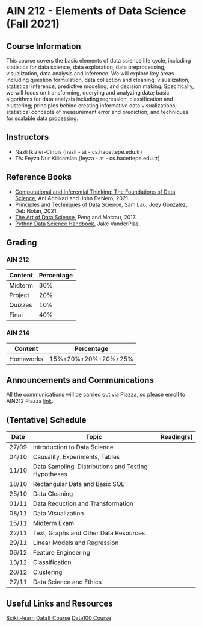 # AIN 212 - Elements of Data Science (Fall 2021)

## Course Information
This course covers the basic elements of data science life cycle, including statistics for data science, data exploration, data preprocessing, visualization, data analysis and inference. We will explore key areas including question formulation, data collection and cleaning, visualization, statistical inference, predictive modeling, and decision making. Specifically, we will focus on transforming, querying and analyzing data; basic algorithms for data analysis including regression, classification and clustering; principles behind creating informative data visualizations; statistical concepts of measurement error and prediction; and techniques for scalable data processing.

## Instructors
- Nazli Ikizler-Cinbis (nazli - at - cs.hacettepe.edu.tr) 
- TA: Feyza Nur Kilicarslan (feyza - at - cs.hacettepe.edu.tr)

## Reference Books
  - [Computational and Inferential Thinking: The Foundations of Data Science](https://inferentialthinking.com/chapters/intro.html), Ani Adhikari and John DeNero, 2021.
  - [Principles and Techniques of Data Science](http://www.textbook.ds100.org/intro.html), Sam Lau, Joey Gonzalez, Deb Nolan, 2021.
  - [The Art of Data Science](https://bookdown.org/rdpeng/artofdatascience/), Peng and Matzau, 2017.
  - [Python Data Science Handbook](https://jakevdp.github.io/PythonDataScienceHandbook/), Jake VanderPlas.

## Grading

### AIN 212

Content | Percentage
--------- | ----------
Midterm  | 30%
Project | 20% 
Quizzes | 10%
Final | 40%

### AIN 214

Content | Percentage
--------- | ----------
Homeworks  | 15%+20%+20%+20%+25%


## Announcements and Communications
All the communications will be carried out via Piazza, so please enroll to AIN212 Piazza [link](http://piazza.com/hacettepe.edu.tr/fall2021/ain212).

## (Tentative) Schedule

Date | Topic | Reading(s)
---------|---------- |--------------
27/09 | Introduction to Data Science |
04/10 | Causality, Experiments, Tables | 
11/10 | Data Sampling, Distributions and Testing Hypotheses |
18/10 | Rectangular Data and Basic SQL | 
25/10 | Data Cleaning |
01/11 | Data Reduction and Transformation |
08/11 | Data Visualization|
15/11 | Midterm Exam |
22/11 | Text, Graphs and Other Data Resources | 
29/11 | Linear Models and Regression |
06/12 | Feature Engineering |
13/12 | Classification |
20/12 | Clustering |
27/11 | Data Science and Ethics | 
 

## Useful Links and Resources
[Scikit-learn](https://scikit-learn.org/stable/index.html)
[Data8 Course](http://data8.org/)
[Data100 Course](http://data100.org/)


